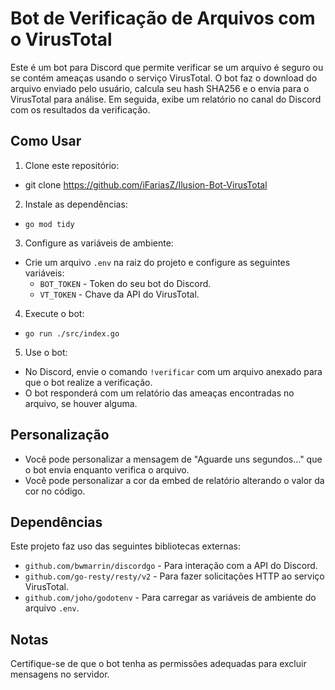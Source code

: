 # Bot de Verificação de Arquivos com o VirusTotal

Este é um bot para Discord que permite verificar se um arquivo é seguro ou se contém ameaças usando o serviço VirusTotal. O bot faz o download do arquivo enviado pelo usuário, calcula seu hash SHA256 e o envia para o VirusTotal para análise. Em seguida, exibe um relatório no canal do Discord com os resultados da verificação.

## Como Usar

1. Clone este repositório:

- git clone https://github.com/iFariasZ/Ilusion-Bot-VirusTotal



2. Instale as dependências:

- `go mod tidy`


3. Configure as variáveis de ambiente:
- Crie um arquivo `.env` na raiz do projeto e configure as seguintes variáveis:
  - `BOT_TOKEN` - Token do seu bot do Discord.
  - `VT_TOKEN` - Chave da API do VirusTotal.


4. Execute o bot: 

- `go run ./src/index.go`


5. Use o bot:
- No Discord, envie o comando `!verificar` com um arquivo anexado para que o bot realize a verificação.
- O bot responderá com um relatório das ameaças encontradas no arquivo, se houver alguma.

## Personalização

- Você pode personalizar a mensagem de "Aguarde uns segundos..." que o bot envia enquanto verifica o arquivo.
- Você pode personalizar a cor da embed de relatório alterando o valor da cor no código.

## Dependências

Este projeto faz uso das seguintes bibliotecas externas:
- `github.com/bwmarrin/discordgo` - Para interação com a API do Discord.
- `github.com/go-resty/resty/v2` - Para fazer solicitações HTTP ao serviço VirusTotal.
- `github.com/joho/godotenv` - Para carregar as variáveis de ambiente do arquivo `.env`.

## Notas

Certifique-se de que o bot tenha as permissões adequadas para excluir mensagens no servidor.